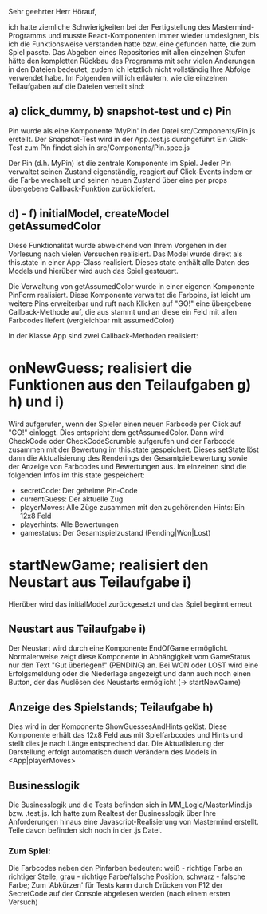 Sehr geehrter Herr Hörauf,

ich hatte ziemliche Schwierigkeiten bei der Fertigstellung des Mastermind-Programms und musste React-Komponenten immer wieder umdesignen, bis ich die Funktionsweise verstanden hatte bzw. eine gefunden hatte, die zum Spiel passte. Das Abgeben eines Repositories mit allen einzelnen Stufen hätte den kompletten Rückbau des Programms mit sehr vielen Änderungen in den Dateien bedeutet, zudem ich letztlich nicht vollständig Ihre Abfolge verwendet habe. Im Folgenden will ich erläutern, wie die einzelnen Teilaufgaben auf die Dateien verteilt sind:


## a) click_dummy, b) snapshot-test und c) Pin
Pin wurde als eine Komponente 'MyPin' in der Datei src/Components/Pin.js erstellt. 
Der Snapshot-Test wird in der App.test.js durchgeführt
Ein Click-Test zum Pin findet sich in src/Components/Pin.spec.js

Der Pin (d.h. MyPin) ist die zentrale Komponente im Spiel. Jeder Pin verwaltet seinen Zustand eigenständig, reagiert auf Click-Events indem er die Farbe wechselt und seinen neuen Zustand über eine per props übergebene Callback-Funktion zurückliefert.


## d) - f) initialModel, createModel getAssumedColor
Diese Funktionalität wurde abweichend von Ihrem Vorgehen in der Vorlesung nach vielen Versuchen realisiert. Das Model wurde direkt als this.state in einer App-Class realisiert. Dieses state enthält alle Daten des Models und hierüber wird auch das Spiel gesteuert. 

Die Verwaltung von getAssumedColor wurde in einer eigenen Komponente PinForm realisiert. Diese Komponente verwaltet die Farbpins, ist leicht um weitere Pins erweiterbar und ruft nach Klicken auf "GO!" eine übergebene Callback-Methode auf, die aus <App> stammt und an diese ein Feld mit allen Farbcodes liefert (vergleichbar mit assumedColor)


In der Klasse App sind zwei Callback-Methoden realisiert:
# onNewGuess; realisiert die Funktionen aus den Teilaufgaben g) h) und i)
Wird aufgerufen, wenn der Spieler einen neuen Farbcode per Click auf "GO!" einloggt. Dies entspricht dem getAssumedColor. Dann wird CheckCode oder CheckCodeScrumble aufgerufen und der Farbcode zusammen mit der Bewertung im this.state gespeichert. Dieses setState löst dann die Aktualisierung des Renderings der Gesamtpielbewertung sowie der Anzeige von Farbcodes und Bewertungen aus. Im einzelnen sind die folgenden Infos im this.state gespeichert:
* secretCode: Der geheime Pin-Code
* currentGuess: Der aktuelle Zug
* playerMoves: Alle Züge zusammen mit den zugehörenden Hints: Ein 12x8 Feld
* playerhints: Alle Bewertungen
* gamestatus: Der Gesamtspielzustand (Pending|Won|Lost)

# startNewGame; realisiert den Neustart aus Teilaufgabe i)
Hierüber wird das initialModel zurückgesetzt und das Spiel beginnt erneut


## Neustart aus Teilaufgabe i)
Der Neustart wird durch eine Komponente EndOfGame ermöglicht. Normalerweise zeigt diese Komponente in Abhängigkeit vom GameStatus nur den Text "Gut überlegen!" (PENDING) an. Bei WON oder LOST wird eine Erfolgsmeldung oder die Niederlage angezeigt und dann auch noch einen Button, der das Auslösen des Neustarts ermöglicht (-> startNewGame)


## Anzeige des Spielstands; Teilaufgabe h)
Dies wird in der Komponente ShowGuessesAndHints gelöst. Diese Komponente erhält das 12x8 Feld aus <App> mit Spielfarbcodes und Hints und stellt dies je nach Länge entsprechend dar. Die Aktualisierung der Darstellung erfolgt automatisch durch Verändern des Models in <App|playerMoves>


## Businesslogik
Die Businesslogik und die Tests befinden sich in MM_Logic/MasterMind.js bzw. .test.js. Ich hatte zum Realtest der Businesslogik über Ihre Anforderungen hinaus eine Javascript-Realisierung von Mastermind erstellt. Teile davon befinden sich noch in der .js Datei.



### Zum Spiel:
Die Farbcodes neben den Pinfarben bedeuten: weiß - richtige Farbe an richtiger Stelle, grau - richtige Farbe/falsche Position, schwarz - falsche Farbe; Zum 'Abkürzen' für Tests kann durch Drücken von F12 der SecretCode auf der Console abgelesen werden (nach einem ersten Versuch)